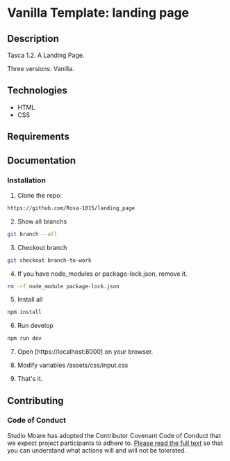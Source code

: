 # Vanilla Template: landing page 

## Description

Tasca 1.2. A Landing Page.

Three versions: Vanilla.

## Technologies

-	HTML
-	CSS

## Requirements

## Documentation

### Installation

1.	Clone the repo:

```bash
https://github.com/Rosa-1015/landing_page
```

2. Show all branchs
```bash
git branch --all
```

3. Checkout branch
```bash
git checkout branch-to-work
```

4. If you have node_modules or package-lock.json, remove it.
```bash
rm -rf node_module package-lock.json
```

5. Install all

```bash
npm install
```

6. Run develop

```bash
npm run dev
```

7. Open [https://localhost:8000] on your browser.

8. Modify variables /assets/css/input.css

9. That's it.

## Contributing

### Code of Conduct

Studio Moare has adopted the Contributor Covenant Code of Conduct that we expect project participants to adhere to. [Please read the full text](https://www.contributor-covenant.org/version/2/1/code_of_conduct/code_of_conduct.md) so that you can understand what actions will and will not be tolerated.
